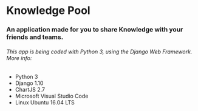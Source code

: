 # Knowledge Pool

### An application made for you to share Knowledge with your friends and teams.

###### This app is being coded with Python 3, using the Django Web Framework. More info:
* Python 3
* Django 1.10
* ChartJS 2.7
* Microsoft Visual Studio Code
* Linux Ubuntu 16.04 LTS 